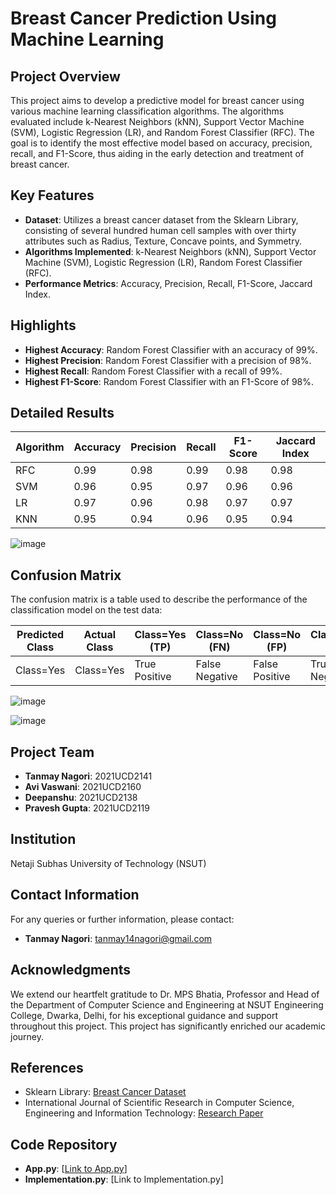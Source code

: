 # Breast Cancer Prediction Using Machine Learning

## Project Overview

This project aims to develop a predictive model for breast cancer using various machine learning classification algorithms. The algorithms evaluated include k-Nearest Neighbors (kNN), Support Vector Machine (SVM), Logistic Regression (LR), and Random Forest Classifier (RFC). The goal is to identify the most effective model based on accuracy, precision, recall, and F1-Score, thus aiding in the early detection and treatment of breast cancer.

## Key Features

- **Dataset**: Utilizes a breast cancer dataset from the Sklearn Library, consisting of several hundred human cell samples with over thirty attributes such as Radius, Texture, Concave points, and Symmetry.
- **Algorithms Implemented**: k-Nearest Neighbors (kNN), Support Vector Machine (SVM), Logistic Regression (LR), Random Forest Classifier (RFC).
- **Performance Metrics**: Accuracy, Precision, Recall, F1-Score, Jaccard Index.

## Highlights

- **Highest Accuracy**: Random Forest Classifier with an accuracy of 99%.
- **Highest Precision**: Random Forest Classifier with a precision of 98%.
- **Highest Recall**: Random Forest Classifier with a recall of 99%.
- **Highest F1-Score**: Random Forest Classifier with an F1-Score of 98%.

## Detailed Results

| Algorithm | Accuracy | Precision | Recall | F1-Score | Jaccard Index |
|-----------|----------|-----------|--------|----------|---------------|
| RFC       | 0.99     | 0.98      | 0.99   | 0.98     | 0.98          |
| SVM       | 0.96     | 0.95      | 0.97   | 0.96     | 0.96          |
| LR        | 0.97     | 0.96      | 0.98   | 0.97     | 0.97          |
| KNN       | 0.95     | 0.94      | 0.96   | 0.95     | 0.94          |

![image](https://github.com/tanmaynagori14/Breast-Cancer-Analysis-And-Prediction/assets/97458530/d24713c6-e3d4-4bab-831b-1900ef3091a5)


## Confusion Matrix

The confusion matrix is a table used to describe the performance of the classification model on the test data:

| Predicted Class | Actual Class | Class=Yes (TP) | Class=No (FN) | Class=No (FP) | Class=Yes (TN) |
|-----------------|--------------|----------------|---------------|---------------|----------------|
| Class=Yes       | Class=Yes    | True Positive  | False Negative| False Positive| True Negative  |

![image](https://github.com/tanmaynagori14/Breast-Cancer-Analysis-And-Prediction/assets/97458530/58f30ce3-b708-497b-a206-b315ec5f66d7)

![image](https://github.com/tanmaynagori14/Breast-Cancer-Analysis-And-Prediction/assets/97458530/1d8208d6-f73d-403a-aa8e-4e41b5d1cd87)


## Project Team

- **Tanmay Nagori**: 2021UCD2141
- **Avi Vaswani**: 2021UCD2160
- **Deepanshu**: 2021UCD2138
- **Pravesh Gupta**: 2021UCD2119

## Institution

Netaji Subhas University of Technology (NSUT)

## Contact Information

For any queries or further information, please contact:

- **Tanmay Nagori**: tanmay14nagori@gmail.com

## Acknowledgments

We extend our heartfelt gratitude to Dr. MPS Bhatia, Professor and Head of the Department of Computer Science and Engineering at NSUT Engineering College, Dwarka, Delhi, for his exceptional guidance and support throughout this project. This project has significantly enriched our academic journey.

## References

- Sklearn Library: [Breast Cancer Dataset](https://scikit-learn.org/stable/datasets/toy_dataset.html#breast-cancer-dataset)
- International Journal of Scientific Research in Computer Science, Engineering and Information Technology: [Research Paper](http://ijsrcseit.com/)

## Code Repository

- **App.py**: [[Link to App.py](https://github.com/tanmaynagori14/Breast-Cancer-Analysis-And-Prediction/blob/main/Breast-Cancer-Predictor-master/app.py)]
- **Implementation.py**: [Link to Implementation.py]
